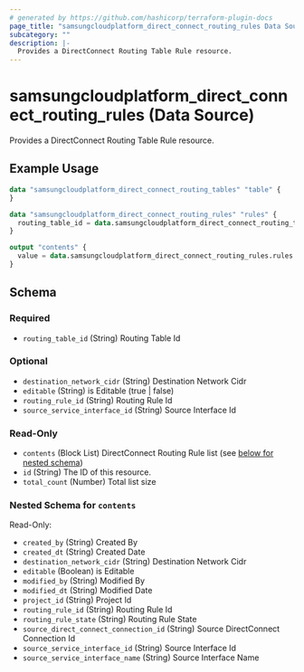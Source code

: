 ```yaml
---
# generated by https://github.com/hashicorp/terraform-plugin-docs
page_title: "samsungcloudplatform_direct_connect_routing_rules Data Source - samsungcloudplatform"
subcategory: ""
description: |-
  Provides a DirectConnect Routing Table Rule resource.
---
```


# samsungcloudplatform_direct_connect_routing_rules (Data Source)

Provides a DirectConnect Routing Table Rule resource.

## Example Usage

```terraform
data "samsungcloudplatform_direct_connect_routing_tables" "table" {
}

data "samsungcloudplatform_direct_connect_routing_rules" "rules" {
  routing_table_id = data.samsungcloudplatform_direct_connect_routing_tables.table.contents[0].routing_table_id
}

output "contents" {
  value = data.samsungcloudplatform_direct_connect_routing_rules.rules.contents
}
```

<!-- schema generated by tfplugindocs -->
## Schema

### Required

- `routing_table_id` (String) Routing Table Id

### Optional

- `destination_network_cidr` (String) Destination Network Cidr
- `editable` (String) is Editable (true | false)
- `routing_rule_id` (String) Routing Rule Id
- `source_service_interface_id` (String) Source Interface Id

### Read-Only

- `contents` (Block List) DirectConnect Routing Rule list (see [below for nested schema](#nestedblock--contents))
- `id` (String) The ID of this resource.
- `total_count` (Number) Total list size

<a id="nestedblock--contents"></a>
### Nested Schema for `contents`

Read-Only:

- `created_by` (String) Created By
- `created_dt` (String) Created Date
- `destination_network_cidr` (String) Destination Network Cidr
- `editable` (Boolean) is Editable
- `modified_by` (String) Modified By
- `modified_dt` (String) Modified Date
- `project_id` (String) Project Id
- `routing_rule_id` (String) Routing Rule Id
- `routing_rule_state` (String) Routing Rule State
- `source_direct_connect_connection_id` (String) Source DirectConnect Connection Id
- `source_service_interface_id` (String) Source Interface Id
- `source_service_interface_name` (String) Source Interface Name


